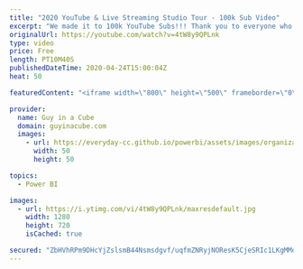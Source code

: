 ```yaml
---
title: "2020 YouTube & Live Streaming Studio Tour - 100k Sub Video"
excerpt: "We made it to 100k YouTube Subs!!! Thank you to everyone who helped to make this a reality. We love the community! 👊  Here is a studio tour of Adam's setup for both recording YouTube videos as well as doing live streams.   Gear: https://guyinacu.be/tools Live Streaming: https://guyinacu.be/streamsetup"
originalUrl: https://youtube.com/watch?v=4tW8y9QPLnk
type: video
price: Free
length: PT10M40S
publishedDateTime: 2020-04-24T15:00:04Z
heat: 50

featuredContent: "<iframe width=\"800\" height=\"500\" frameborder=\"0\" src=\"https://www.youtube.com/embed/4tW8y9QPLnk\" allow=\"accelerometer; autoplay; encrypted-media; gyroscope; picture-in-picture\" allowfullscreen></iframe>"

provider:
  name: Guy in a Cube
  domain: guyinacube.com
  images:
    - url: https://everyday-cc.github.io/powerbi/assets/images/organizations/guyinacube.com-50x50.jpg
      width: 50
      height: 50

topics:
  - Power BI

images:
  - url: https://i.ytimg.com/vi/4tW8y9QPLnk/maxresdefault.jpg
    width: 1280
    height: 720
    isCached: true

secured: "ZbHVhRPm9DHcYjZslsmB44Nsmsdgvf/uqfmZNRyjNOResK5CjeSRIc1LKgMMqxjDJAg+t+dazSwum/6EJ38HQVB8RFLk2zfF1aU0ROZZUJ/+cYcKacnf7Wt//AZuTmpAMj9nyjYgDPjhfJB/iQNSppff3a1Y9jpF3SGMnctx9sCmpLtyPNfAb+3HCF8ZV+u5xfNqpW16zH78KoLwLJWG47xolmdGUgIE7nAWghXDeMbYqqNtpDdVgE055ESngimWD5zKUFr+5+6IMzsX6JW9QHlyRGZD5Olrk54wVQpvDenCTKk31ifcyD+46xhvuxdT/WBhMNyZpyKmxpMey5IY8kUQRTg9OYEruOtFa5d9fa7gQb3zQlEIVlO6TSXQbkWoUNbD3I/piOCk+WNGOXmFNoJ3juKO8fp695jOsGD3dz8=;j4prb5RobaSIjF8w/nN2rQ=="
---
```


